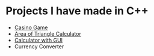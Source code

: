 # Projects I have made in C++

- [Casino Game](https://github.com/ryanalumkal/CPP-Projects/tree/main/Casino%20Game)
- [Area of Triangle Calculator](https://github.com/ryanalumkal/CPP-Projects/tree/main/Area%20of%20Triangle%20Calculator)
- [Calculator with GUI](https://github.com/ryanalumkal/Advanced-Calculator)
- Currency Converter 
